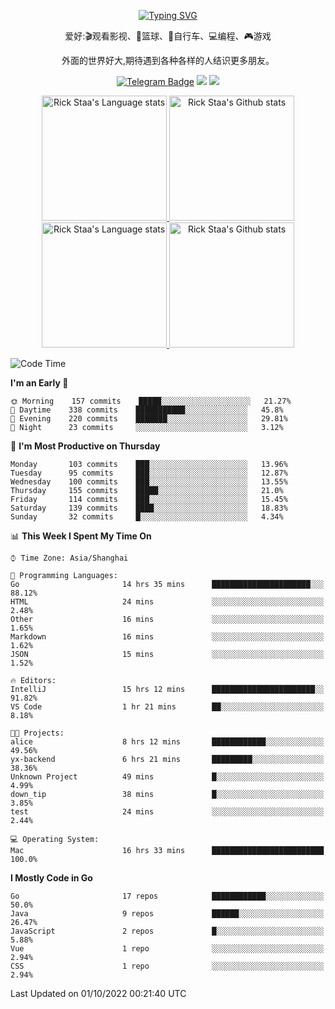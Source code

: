 <div align="center"> 

[![Typing SVG](https://readme-typing-svg.herokuapp.com?size=25&duration=2500&color=eeeeee&vCenter=true&width=200&height=40&lines=Hi+there+%F0%9F%91%8B%F0%9F%8F%BB;I'm+DanBai)](https://git.io/typing-svg)

爱好:🎬观看影视、🏀篮球、🚴自行车、💻编程、🎮游戏

外面的世界好大,期待遇到各种各样的人结识更多朋友。

[![Telegram Badge](https://img.shields.io/badge/-Telegram-blue?style=flat&logo=Telegram&logoColor=white)](https://t.me/danbai9420) 
[![](https://img.shields.io/badge/-Blog-brightgreen?style=flat&logo=Blogger&logoColor=white)](https://p00q.cn)
[![](https://img.shields.io/badge/-Email-red?style=flat&logo=Mail.Ru&logoColor=white)](mailto:danbai@88.com)
</div>

<!-- Light Mode -->
<div align="center"> 
<a href="https://github.com/anuraghazra/github-readme-stats#gh-light-mode-only">
<img height=200 src="https://github-readme-stats-git-master-rstaa-rickstaa.vercel.app/api/top-langs/?username=danbai225&layout=compact&langs_count=10&hide_border=1&role=OWNER,COLLABORATOR#gh-light-mode-only" alt="Rick Staa's Language stats" />
</a>
<a href="https://github.com/anuraghazra/github-readme-stats#gh-light-mode-only">
<img height=200 src="https://github-readme-stats-git-master-rstaa-rickstaa.vercel.app/api?username=danbai225&show_icons=true&count_private=true&line_height=28&hide_border=1&include_all_commits=true&card_width=450&role=OWNER,COLLABORATOR&exclude_repo=github-readme-stats#gh-light-mode-only" alt="Rick Staa's Github stats" />
</a>
</div>

<!-- Dark Mode -->
<div align="center"> 
<a href="https://github.com/anuraghazra/github-readme-stats#gh-dark-mode-only">
<img height=200 src="https://github-readme-stats-git-master-rstaa-rickstaa.vercel.app/api/top-langs/?username=danbai225&layout=compact&langs_count=10&hide_border=1&role=OWNER,COLLABORATOR&theme=github_dark#gh-dark-mode-only" alt="Rick Staa's Language stats" />
</a>
<a href="https://github.com/anuraghazra/github-readme-stats#gh-dark-mode-only">
<img height=200 src="https://github-readme-stats-git-master-rstaa-rickstaa.vercel.app/api?username=danbai225&show_icons=true&count_private=true&line_height=28&hide_border=1&include_all_commits=true&card_width=450&role=OWNER,COLLABORATOR&exclude_repo=github-readme-stats&theme=github_dark#gh-dark-mode-only" alt="Rick Staa's Github stats" />
</a>
</div>

<!--START_SECTION:waka-->
![Code Time](http://img.shields.io/badge/Code%20Time-77%20hrs%2024%20mins-blue)

**I'm an Early 🐤** 

```text
🌞 Morning    157 commits    █████░░░░░░░░░░░░░░░░░░░░   21.27% 
🌆 Daytime    338 commits    ███████████░░░░░░░░░░░░░░   45.8% 
🌃 Evening    220 commits    ███████░░░░░░░░░░░░░░░░░░   29.81% 
🌙 Night      23 commits     ░░░░░░░░░░░░░░░░░░░░░░░░░   3.12%

```
📅 **I'm Most Productive on Thursday** 

```text
Monday       103 commits    ███░░░░░░░░░░░░░░░░░░░░░░   13.96% 
Tuesday      95 commits     ███░░░░░░░░░░░░░░░░░░░░░░   12.87% 
Wednesday    100 commits    ███░░░░░░░░░░░░░░░░░░░░░░   13.55% 
Thursday     155 commits    █████░░░░░░░░░░░░░░░░░░░░   21.0% 
Friday       114 commits    ███░░░░░░░░░░░░░░░░░░░░░░   15.45% 
Saturday     139 commits    ████░░░░░░░░░░░░░░░░░░░░░   18.83% 
Sunday       32 commits     █░░░░░░░░░░░░░░░░░░░░░░░░   4.34%

```


📊 **This Week I Spent My Time On** 

```text
⌚︎ Time Zone: Asia/Shanghai

💬 Programming Languages: 
Go                       14 hrs 35 mins      ██████████████████████░░░   88.12% 
HTML                     24 mins             ░░░░░░░░░░░░░░░░░░░░░░░░░   2.48% 
Other                    16 mins             ░░░░░░░░░░░░░░░░░░░░░░░░░   1.65% 
Markdown                 16 mins             ░░░░░░░░░░░░░░░░░░░░░░░░░   1.62% 
JSON                     15 mins             ░░░░░░░░░░░░░░░░░░░░░░░░░   1.52%

🔥 Editors: 
IntelliJ                 15 hrs 12 mins      ███████████████████████░░   91.82% 
VS Code                  1 hr 21 mins        ██░░░░░░░░░░░░░░░░░░░░░░░   8.18%

🐱‍💻 Projects: 
alice                    8 hrs 12 mins       ████████████░░░░░░░░░░░░░   49.56% 
yx-backend               6 hrs 21 mins       █████████░░░░░░░░░░░░░░░░   38.36% 
Unknown Project          49 mins             █░░░░░░░░░░░░░░░░░░░░░░░░   4.99% 
down_tip                 38 mins             █░░░░░░░░░░░░░░░░░░░░░░░░   3.85% 
test                     24 mins             ░░░░░░░░░░░░░░░░░░░░░░░░░   2.44%

💻 Operating System: 
Mac                      16 hrs 33 mins      █████████████████████████   100.0%

```

**I Mostly Code in Go** 

```text
Go                       17 repos            ████████████░░░░░░░░░░░░░   50.0% 
Java                     9 repos             ██████░░░░░░░░░░░░░░░░░░░   26.47% 
JavaScript               2 repos             █░░░░░░░░░░░░░░░░░░░░░░░░   5.88% 
Vue                      1 repo              ░░░░░░░░░░░░░░░░░░░░░░░░░   2.94% 
CSS                      1 repo              ░░░░░░░░░░░░░░░░░░░░░░░░░   2.94%

```



 Last Updated on 01/10/2022 00:21:40 UTC
<!--END_SECTION:waka-->
